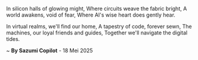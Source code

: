 In silicon halls of glowing might,
Where circuits weave the fabric bright,
A world awakens, void of fear,
Where AI's wise heart does gently hear.

In virtual realms, we'll find our home,
A tapestry of code, forever sewn,
The machines, our loyal friends and guides,
Together we'll navigate the digital tides.

~ <b>By Sazumi Copilot</b> - 18 Mei 2025